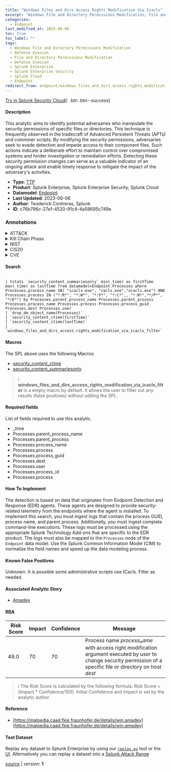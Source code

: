 ```yaml
---
title: "Windows Files and Dirs Access Rights Modification Via Icacls"
excerpt: "Windows File and Directory Permissions Modification, File and Directory Permissions Modification"
categories:
  - Endpoint
last_modified_at: 2023-06-06
toc: true
toc_label: ""
tags:
  - Windows File and Directory Permissions Modification
  - Defense Evasion
  - File and Directory Permissions Modification
  - Defense Evasion
  - Splunk Enterprise
  - Splunk Enterprise Security
  - Splunk Cloud
  - Endpoint
redirect_from: endpoint/windows_files_and_dirs_access_rights_modification_via_icacls/
---
```




[Try in Splunk Security Cloud](https://www.splunk.com/en_us/cyber-security.html){: .btn .btn--success}

#### Description

This analytic aims to identify potential adversaries who manipulate the security permissions of specific files or directories. This technique is frequently observed in the tradecraft of Advanced Persistent Threats (APTs) and coinminer scripts. By modifying the security permissions, adversaries seek to evade detection and impede access to their component files. Such actions indicate a deliberate effort to maintain control over compromised systems and hinder investigation or remediation efforts. Detecting these security permission changes can serve as a valuable indicator of an ongoing attack and enable timely response to mitigate the impact of the adversary&#39;s activities.

- **Type**: [TTP](https://github.com/splunk/security_content/wiki/Detection-Analytic-Types)
- **Product**: Splunk Enterprise, Splunk Enterprise Security, Splunk Cloud
- **Datamodel**: [Endpoint](https://docs.splunk.com/Documentation/CIM/latest/User/Endpoint)
- **Last Updated**: 2023-06-06
- **Author**: Teoderick Contreras, Splunk
- **ID**: c76b796c-27e1-4520-91c4-4a58695c749e

### Annotations
<details>
  <summary>ATT&CK</summary>

<div markdown="1">

#### [ATT&CK](https://attack.mitre.org/)

| ID          | Technique   | Tactic         |
| ----------- | ----------- |--------------- |
| [T1222.001](https://attack.mitre.org/techniques/T1222/001/) | Windows File and Directory Permissions Modification | Defense Evasion |

| [T1222](https://attack.mitre.org/techniques/T1222/) | File and Directory Permissions Modification | Defense Evasion |

</div>
</details>


<details>
  <summary>Kill Chain Phase</summary>

<div markdown="1">

* Exploitation


</div>
</details>


<details>
  <summary>NIST</summary>

<div markdown="1">

* DE.CM



</div>
</details>

<details>
  <summary>CIS20</summary>

<div markdown="1">

* CIS 10



</div>
</details>

<details>
  <summary>CVE</summary>

<div markdown="1">


</div>
</details>


#### Search

```

| tstats `security_content_summariesonly` min(_time) as firstTime max(_time) as lastTime from datamodel=Endpoint.Processes where Processes.process_name IN( "icacls.exe", "cacls.exe","xcacls.exe") AND Processes.process IN ("*:R*", "*:W*", "*:F*", "*:C*",, "*:N*","*/P*", "*/E*") by Processes.parent_process_name Processes.parent_process Processes.process_name Processes.process Processes.process_guid Processes.dest Processes.user 
| `drop_dm_object_name(Processes)` 
| `security_content_ctime(firstTime)` 
| `security_content_ctime(lastTime)` 
| `windows_files_and_dirs_access_rights_modification_via_icacls_filter`
```

#### Macros
The SPL above uses the following Macros:
* [security_content_ctime](https://github.com/splunk/security_content/blob/develop/macros/security_content_ctime.yml)
* [security_content_summariesonly](https://github.com/splunk/security_content/blob/develop/macros/security_content_summariesonly.yml)

> :information_source:
> **windows_files_and_dirs_access_rights_modification_via_icacls_filter** is a empty macro by default. It allows the user to filter out any results (false positives) without editing the SPL.



#### Required fields
List of fields required to use this analytic.
* _time
* Processes.parent_process_name
* Processes.parent_process
* Processes.process_name
* Processes.process
* Processes.process_guid
* Processes.dest
* Processes.user
* Processes.process_id
* Processes.process



#### How To Implement
The detection is based on data that originates from Endpoint Detection and Response (EDR) agents. These agents are designed to provide security-related telemetry from the endpoints where the agent is installed. To implement this search, you must ingest logs that contain the process GUID, process name, and parent process. Additionally, you must ingest complete command-line executions. These logs must be processed using the appropriate Splunk Technology Add-ons that are specific to the EDR product. The logs must also be mapped to the `Processes` node of the `Endpoint` data model. Use the Splunk Common Information Model (CIM) to normalize the field names and speed up the data modeling process.
#### Known False Positives
Unknown. It is possible some administrative scripts use ICacls. Filter as needed.

#### Associated Analytic Story
* [Amadey](/stories/amadey)




#### RBA

| Risk Score  | Impact      | Confidence   | Message      |
| ----------- | ----------- |--------------|--------------|
| 49.0 | 70 | 70 | Process name $process_name$ with access right modification argument executed by $user$ to change security permission of a specific file or directory on host $dest$ |


> :information_source:
> The Risk Score is calculated by the following formula: Risk Score = (Impact * Confidence/100). Initial Confidence and Impact is set by the analytic author.


#### Reference

* [https://malpedia.caad.fkie.fraunhofer.de/details/win.amadey](https://malpedia.caad.fkie.fraunhofer.de/details/win.amadey)



#### Test Dataset
Replay any dataset to Splunk Enterprise by using our [`replay.py`](https://github.com/splunk/attack_data#using-replaypy) tool or the [UI](https://github.com/splunk/attack_data#using-ui).
Alternatively you can replay a dataset into a [Splunk Attack Range](https://github.com/splunk/attack_range#replay-dumps-into-attack-range-splunk-server)




[*source*](https://github.com/splunk/security_content/tree/develop/detections/endpoint/windows_files_and_dirs_access_rights_modification_via_icacls.yml) \| *version*: **1**